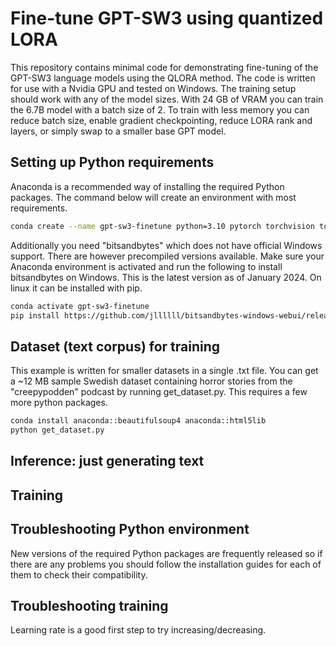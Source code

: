 # Fine-tune GPT-SW3 using quantized LORA

This repository contains minimal code for demonstrating fine-tuning of the GPT-SW3 language models using the QLORA method. The code is written for use with a Nvidia GPU and tested on Windows. The training setup should work with any of the model sizes. With 24 GB of VRAM you can train the 6.7B model with a batch size of 2. To train with less memory you can reduce batch size, enable gradient checkpointing, reduce LORA rank and layers, or simply swap to a smaller base GPT model. 

## Setting up Python requirements

Anaconda is a recommended way of installing the required Python packages.
The command below will create an environment with most requirements.

```bash
conda create --name gpt-sw3-finetune python=3.10 pytorch torchvision torchaudio pytorch-cuda=12.1 transformers peft sentencepiece huggingface_hub -c pytorch -c nvidia -c huggingface -c conda-forge
```

Additionally you need "bitsandbytes" which does not have official Windows support. There are however precompiled versions available. Make sure your Anaconda environment is activated and run the following to install bitsandbytes on Windows. This is the latest version as of January 2024. On linux it can be installed with pip.

```bash
conda activate gpt-sw3-finetune
pip install https://github.com/jllllll/bitsandbytes-windows-webui/releases/download/wheels/bitsandbytes-0.41.2.post2-py3-none-win_amd64.whl
```

## Dataset (text corpus) for training
This example is written for smaller datasets in a single .txt file.
You can get a ~12 MB sample Swedish dataset containing horror stories from the "creepypodden" podcast by running get_dataset.py. This requires a few more python packages.
```bash
conda install anaconda::beautifulsoup4 anaconda::html5lib
python get_dataset.py
```

## Inference: just generating text

## Training

## Troubleshooting Python environment

New versions of the required Python packages are frequently released so if there are any problems you should follow the installation guides for each of them to check their compatibility.

## Troubleshooting training

Learning rate is a good first step to try increasing/decreasing.